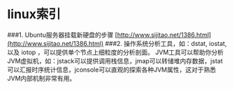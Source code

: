# linux索引
###1. Ubuntu服务器挂载新硬盘的步骤
[http://www.sijitao.net/1386.html](http://www.sijitao.net/1386.html)
###2.
操作系统分析工具，如：dstat, iostat, 以及 iotop ，可以提供单个节点上细粒度的分析剖面。
JVM工具可以帮助你分析JVM虚拟机，如：jstack可以提供调用栈信息，jmap可以转储堆内存数据，jstat可以汇报时序统计信息，jconsole可以直观的探索各种JVM属性，这对于熟悉JVM内部机制非常有用。
